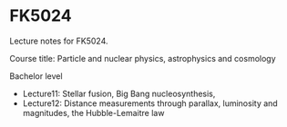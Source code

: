 # FK5024
Lecture notes for FK5024. 

Course title: Particle and nuclear physics, astrophysics and cosmology

Bachelor level 

* Lecture11: Stellar fusion, Big Bang nucleosynthesis, 
* Lecture12: Distance measurements through parallax, luminosity and magnitudes, the Hubble-Lemaitre law

